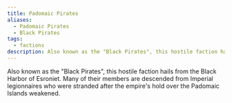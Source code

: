```yaml
---
title: Padomaic Pirates
aliases:
  - Padomaic Pirates
  - Black Pirates
tags:
  - factions
description: Also known as the "Black Pirates", this hostile faction hails from the Black Harbor of Esroniet.
---
```

Also known as the "Black Pirates", this hostile faction hails from the Black Harbor of Esroniet. Many of their members are descended from Imperial legionnaires who were stranded after the empire's hold over the Padomaic Islands weakened.